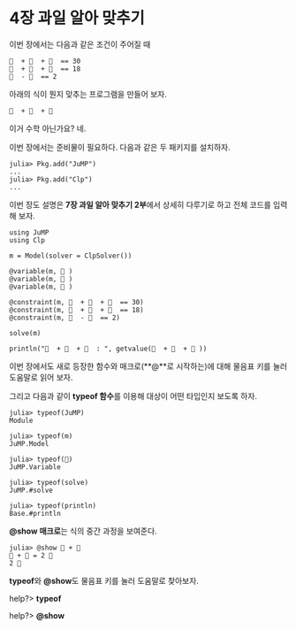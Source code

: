 # 4장 과일 알아 맞추기

이번 장에서는 다음과 같은 조건이 주어질 때

```
🍎  + 🍎  + 🍎  == 30
🍎  + 🍌  + 🍌  == 18
🍌  - 🌰  == 2
```

아래의 식이 뭔지 맞추는 프로그램을 만들어 보자.

```
🌰  + 🍎  + 🍌
```

이거 수학 아닌가요? 네.

이번 장에서는 준비물이 필요하다. 다음과 같은 두 패키지를 설치하자.

```
julia> Pkg.add("JuMP") 
...
julia> Pkg.add("Clp") 
...
```

이번 장도 설명은 **7장 과일 알아 맞추기 2부**에서 상세히 다루기로 하고 전체 코드를 입력해 보자.

```
using JuMP
using Clp

m = Model(solver = ClpSolver())

@variable(m, 🍎 )
@variable(m, 🍌 )
@variable(m, 🌰 )

@constraint(m, 🍎  + 🍎  + 🍎  == 30)
@constraint(m, 🍎  + 🍌  + 🍌  == 18)
@constraint(m, 🍌  - 🌰  == 2)

solve(m)

println("🌰  + 🍎  + 🍌  : ", getvalue(🌰  + 🍎  + 🍌 ))
```

이번 장에서도 새로 등장한 함수와 매크로\(**@**로 시작하는\)에 대해 물음표 키를 눌러 도움말로 읽어 보자.

그리고 다음과 같이 **typeof 함수**를 이용해 대상이 어떤 타입인지 보도록 하자.

```
julia> typeof(JuMP)
Module

julia> typeof(m)
JuMP.Model

julia> typeof(🍎)
JuMP.Variable

julia> typeof(solve)
JuMP.#solve

julia> typeof(println)
Base.#println
```

**@show 매크로**는 식의 중간 과정을 보여준다.

```
julia> @show 🍎 + 🍎
🍎 + 🍎 = 2 🍎
2 🍎
```

**typeof**와 **@show**도 물음표 키를 눌러 도움말로 찾아보자.

help?&gt; **typeof**

help?&gt; **@show**

